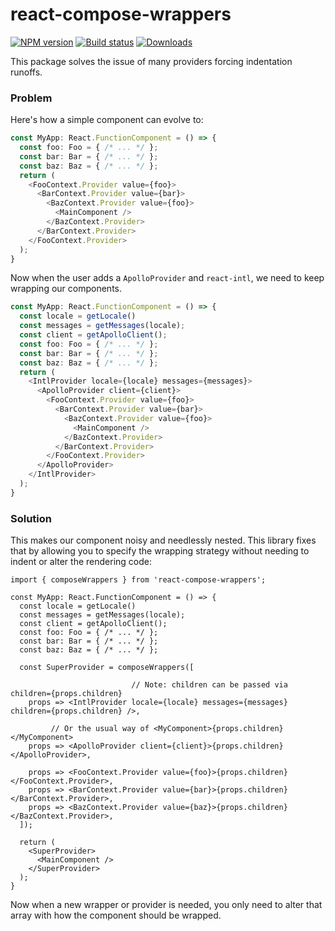 react-compose-wrappers
===

[![NPM version][npm-image]][npm-url]
[![Build status][travis-image]][travis-url]
[![Downloads][downloads-image]][downloads-url]

This package solves the issue of many providers forcing indentation runoffs.

### Problem

Here's how a simple component can evolve to:

```ts
const MyApp: React.FunctionComponent = () => {
  const foo: Foo = { /* ... */ };
  const bar: Bar = { /* ... */ };
  const baz: Baz = { /* ... */ };
  return (
    <FooContext.Provider value={foo}>
      <BarContext.Provider value={bar}>
        <BazContext.Provider value={foo}>
          <MainComponent />
        </BazContext.Provider>
      </BarContext.Provider>
    </FooContext.Provider>
  );
}
```

Now when the user adds a `ApolloProvider` and `react-intl`, we need to keep wrapping our components.

```ts
const MyApp: React.FunctionComponent = () => {
  const locale = getLocale()
  const messages = getMessages(locale);
  const client = getApolloClient();
  const foo: Foo = { /* ... */ };
  const bar: Bar = { /* ... */ };
  const baz: Baz = { /* ... */ };
  return (
    <IntlProvider locale={locale} messages={messages}>
      <ApolloProvider client={client}>
        <FooContext.Provider value={foo}>
          <BarContext.Provider value={bar}>
            <BazContext.Provider value={foo}>
              <MainComponent />
            </BazContext.Provider>
          </BarContext.Provider>
        </FooContext.Provider>
      </ApolloProvider>
    </IntlProvider>
  );
}
```

### Solution

This makes our component noisy and needlessly nested. This library fixes that by allowing you to specify the wrapping strategy without needing to indent or alter the rendering code:

```tsx
import { composeWrappers } from 'react-compose-wrappers';

const MyApp: React.FunctionComponent = () => {
  const locale = getLocale()
  const messages = getMessages(locale);
  const client = getApolloClient();
  const foo: Foo = { /* ... */ };
  const bar: Bar = { /* ... */ };
  const baz: Baz = { /* ... */ };

  const SuperProvider = composeWrappers([

                           // Note: children can be passed via children={props.children}
    props => <IntlProvider locale={locale} messages={messages} children={props.children} />,

         // Or the usual way of <MyComponent>{props.children}</MyComponent>
    props => <ApolloProvider client={client}>{props.children}</ApolloProvider>,

    props => <FooContext.Provider value={foo}>{props.children}</FooContext.Provider>,
    props => <BarContext.Provider value={bar}>{props.children}</BarContext.Provider>,
    props => <BazContext.Provider value={baz}>{props.children}</BazContext.Provider>,
  ]);

  return (
    <SuperProvider>
      <MainComponent />
    </SuperProvider>
  );
}
```

Now when a new wrapper or provider is needed, you only need to alter that array with how the component should be wrapped.

[npm-image]: https://img.shields.io/npm/v/immutability-helper.svg?style=flat-square
[npm-url]: https://npmjs.org/package/immutability-helper
[travis-image]: https://img.shields.io/travis/kolodny/immutability-helper.svg?style=flat-square
[travis-url]: https://travis-ci.org/kolodny/immutability-helper
[downloads-image]: http://img.shields.io/npm/dm/immutability-helper.svg?style=flat-square
[downloads-url]: https://npmjs.org/package/immutability-helper
